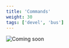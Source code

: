 ```yaml
---
title: 'Commands'
weight: 30
tags: ['devel', 'bus']
---
```


![Coming soon](/img/coming-soon.png?lightbox=false)
